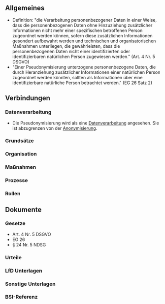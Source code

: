 ## Allgemeines
- Definition: "die Verarbeitung personenbezogener Daten in einer Weise, dass die personenbezogenen Daten ohne Hinzuziehung zusätzlicher Informationen nicht mehr einer spezifischen betroffenen Person zugeordnet werden können, sofern diese zusätzlichen Informationen gesondert aufbewahrt werden und technischen und organisatorischen Maßnahmen unterliegen, die gewährleisten, dass die personenbezogenen Daten nicht einer identifizierten oder identifizierbaren natürlichen Person zugewiesen werden." (Art. 4 Nr. 5 DSGVO)
- "Einer Pseudonymisierung unterzogene personenbezogene Daten, die durch Heranziehung zusätzlicher Informationen einer natürlichen Person zugeordnet werden könnten, sollten als Informationen über eine identifizierbare natürliche Person betrachtet werden." (EG 26 Satz 2) 
## Verbindungen
### Datenverarbeitung
- Die Pseudonymisierung wird als eine [Datenverarbeitung](../Datenverarbeitung/Verarbeitung.md) angesehen. Sie ist abzugrenzen von der [Anonymisierung](../Datenverarbeitung/Anonymisierung.md).
### Grundsätze
### Organisation
### Maßnahmen
### Prozesse
### Rollen

## Dokumente
### Gesetze
- Art. 4 Nr. 5 DSGVO
- EG 26
- § 24 Nr. 5 NDSG
### Urteile
### LfD Unterlagen
### Sonstige Unterlagen
### BSI-Referenz